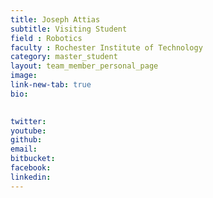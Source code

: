 ```yaml
---
title: Joseph Attias
subtitle: Visiting Student
field : Robotics
faculty : Rochester Institute of Technology
category: master_student
layout: team_member_personal_page
image: 
link-new-tab: true
bio:
    

twitter: 
youtube: 
github: 
email: 
bitbucket: 
facebook: 
linkedin: 
---
```


<!-- ## ANPL Publications:

{% bibliography -q @*[author ~= \bLevy-Or\b] --group_by none --order descending %}
 -->
